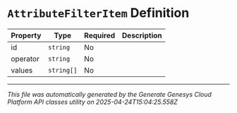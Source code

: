 # `AttributeFilterItem` Definition

| Property | Type | Required | Description |
|----------|------|----------|-------------|
| id | `string` | No |  |
| operator | `string` | No |  |
| values | `string[]` | No |  |

---

*This file was automatically generated by the Generate Genesys Cloud Platform API classes utility on 2025-04-24T15:04:25.558Z*